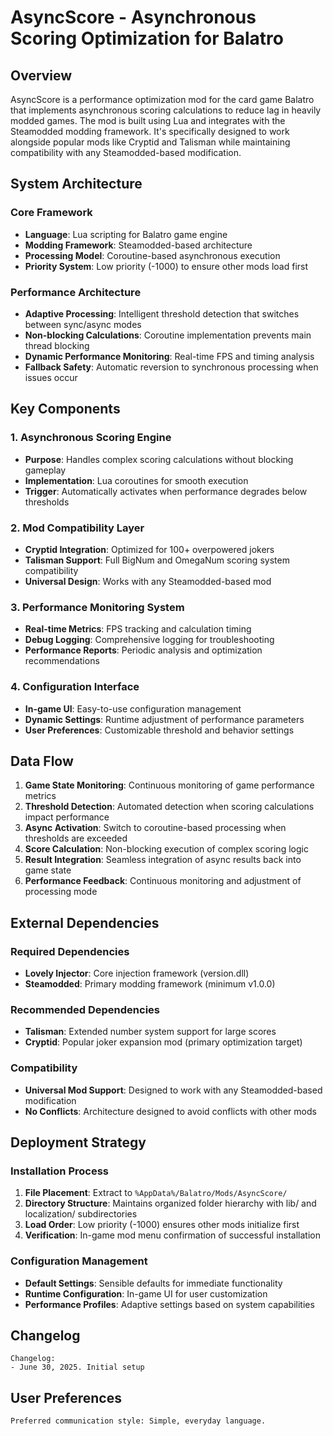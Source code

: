 # AsyncScore - Asynchronous Scoring Optimization for Balatro

## Overview

AsyncScore is a performance optimization mod for the card game Balatro that implements asynchronous scoring calculations to reduce lag in heavily modded games. The mod is built using Lua and integrates with the Steamodded modding framework. It's specifically designed to work alongside popular mods like Cryptid and Talisman while maintaining compatibility with any Steamodded-based modification.

## System Architecture

### Core Framework
- **Language**: Lua scripting for Balatro game engine
- **Modding Framework**: Steamodded-based architecture
- **Processing Model**: Coroutine-based asynchronous execution
- **Priority System**: Low priority (-1000) to ensure other mods load first

### Performance Architecture
- **Adaptive Processing**: Intelligent threshold detection that switches between sync/async modes
- **Non-blocking Calculations**: Coroutine implementation prevents main thread blocking
- **Dynamic Performance Monitoring**: Real-time FPS and timing analysis
- **Fallback Safety**: Automatic reversion to synchronous processing when issues occur

## Key Components

### 1. Asynchronous Scoring Engine
- **Purpose**: Handles complex scoring calculations without blocking gameplay
- **Implementation**: Lua coroutines for smooth execution
- **Trigger**: Automatically activates when performance degrades below thresholds

### 2. Mod Compatibility Layer
- **Cryptid Integration**: Optimized for 100+ overpowered jokers
- **Talisman Support**: Full BigNum and OmegaNum scoring system compatibility
- **Universal Design**: Works with any Steamodded-based mod

### 3. Performance Monitoring System
- **Real-time Metrics**: FPS tracking and calculation timing
- **Debug Logging**: Comprehensive logging for troubleshooting
- **Performance Reports**: Periodic analysis and optimization recommendations

### 4. Configuration Interface
- **In-game UI**: Easy-to-use configuration management
- **Dynamic Settings**: Runtime adjustment of performance parameters
- **User Preferences**: Customizable threshold and behavior settings

## Data Flow

1. **Game State Monitoring**: Continuous monitoring of game performance metrics
2. **Threshold Detection**: Automated detection when scoring calculations impact performance
3. **Async Activation**: Switch to coroutine-based processing when thresholds are exceeded
4. **Score Calculation**: Non-blocking execution of complex scoring logic
5. **Result Integration**: Seamless integration of async results back into game state
6. **Performance Feedback**: Continuous monitoring and adjustment of processing mode

## External Dependencies

### Required Dependencies
- **Lovely Injector**: Core injection framework (version.dll)
- **Steamodded**: Primary modding framework (minimum v1.0.0)

### Recommended Dependencies
- **Talisman**: Extended number system support for large scores
- **Cryptid**: Popular joker expansion mod (primary optimization target)

### Compatibility
- **Universal Mod Support**: Designed to work with any Steamodded-based modification
- **No Conflicts**: Architecture designed to avoid conflicts with other mods

## Deployment Strategy

### Installation Process
1. **File Placement**: Extract to `%AppData%/Balatro/Mods/AsyncScore/`
2. **Directory Structure**: Maintains organized folder hierarchy with lib/ and localization/ subdirectories
3. **Load Order**: Low priority (-1000) ensures other mods initialize first
4. **Verification**: In-game mod menu confirmation of successful installation

### Configuration Management
- **Default Settings**: Sensible defaults for immediate functionality
- **Runtime Configuration**: In-game UI for user customization
- **Performance Profiles**: Adaptive settings based on system capabilities

## Changelog

```
Changelog:
- June 30, 2025. Initial setup
```

## User Preferences

```
Preferred communication style: Simple, everyday language.
```